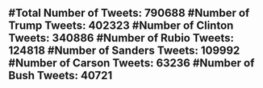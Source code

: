 #Total Number of Tweets: 790688 
#Number of Trump Tweets: 402323
#Number of Clinton Tweets: 340886
#Number of Rubio Tweets: 124818
#Number of Sanders Tweets: 109992
#Number of Carson Tweets: 63236
#Number of Bush Tweets: 40721
---
